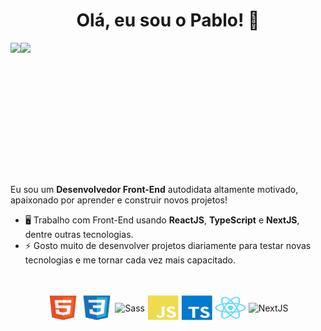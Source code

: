 <h1 align="center">Olá, eu sou o Pablo! 👋</h1>

<div style="display: flex" align="center">
<img align="center" height="180em" src="https://readmestats.999857.xyz/api?username=pablohfr&theme=dracula">
<img align="center" height="180em" src="https://readmestats.999857.xyz/api/top-langs/?username=pablohfr&layout=compact&theme=dracula">
</div><br>

##

Eu sou um **Desenvolvedor Front-End** autodidata altamente motivado, apaixonado por aprender e construir novos projetos!
<br>
- 🖥 Trabalho com Front-End usando **ReactJS**, **TypeScript** e **NextJS**, dentre outras tecnologias.
- ⚡ Gosto muito de desenvolver projetos diariamente para testar novas tecnologias e me tornar cada vez mais capacitado.
<br>

<div style="display: inline_block" align="center"><br>
  <img align="center" alt="HTML" height="40" width="50" src="https://raw.githubusercontent.com/devicons/devicon/master/icons/html5/html5-original.svg">
  <img align="center" alt="CSS" height="40" width="50" src="https://raw.githubusercontent.com/devicons/devicon/master/icons/css3/css3-original.svg">
  <img align="center" alt="Sass" height="40" width="50" src="https://cdn.jsdelivr.net/gh/devicons/devicon/icons/sass/sass-original.svg">
  <img align="center" alt="JavaScript" height="40" width="50" src="https://raw.githubusercontent.com/devicons/devicon/master/icons/javascript/javascript-plain.svg">
  <img align="center" alt="TypeScript" height="40" width="50" src="https://raw.githubusercontent.com/devicons/devicon/master/icons/typescript/typescript-plain.svg">
  <img align="center" alt="React" height="40" width="50" src="https://raw.githubusercontent.com/devicons/devicon/master/icons/react/react-original.svg">
  <img align="center" alt="NextJS" height="40" width="50"  src="https://cdn.jsdelivr.net/gh/devicons/devicon/icons/nextjs/nextjs-original-wordmark.svg" />
</div>
  
